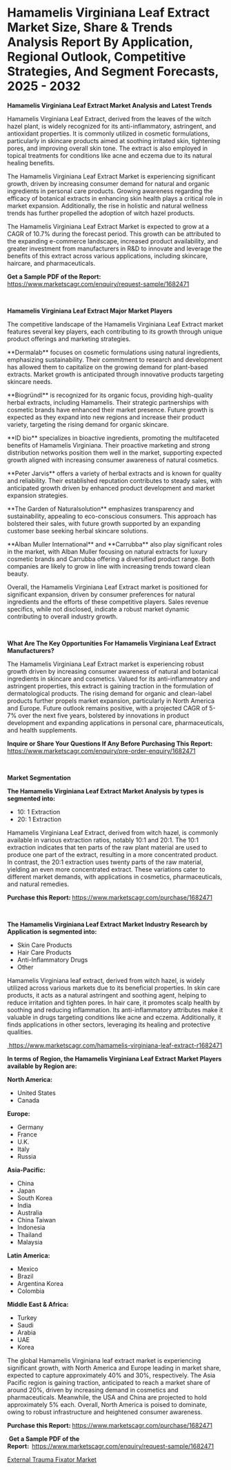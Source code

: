 <p><h1>Hamamelis Virginiana Leaf Extract Market Size, Share & Trends Analysis Report By Application, Regional Outlook, Competitive Strategies, And Segment Forecasts, 2025 - 2032</h1></p><p><strong>Hamamelis Virginiana Leaf Extract Market Analysis and Latest Trends</strong></p>
<p><p>Hamamelis Virginiana Leaf Extract, derived from the leaves of the witch hazel plant, is widely recognized for its anti-inflammatory, astringent, and antioxidant properties. It is commonly utilized in cosmetic formulations, particularly in skincare products aimed at soothing irritated skin, tightening pores, and improving overall skin tone. The extract is also employed in topical treatments for conditions like acne and eczema due to its natural healing benefits.</p><p>The Hamamelis Virginiana Leaf Extract Market is experiencing significant growth, driven by increasing consumer demand for natural and organic ingredients in personal care products. Growing awareness regarding the efficacy of botanical extracts in enhancing skin health plays a critical role in market expansion. Additionally, the rise in holistic and natural wellness trends has further propelled the adoption of witch hazel products.</p><p>The Hamamelis Virginiana Leaf Extract Market is expected to grow at a CAGR of 10.7% during the forecast period. This growth can be attributed to the expanding e-commerce landscape, increased product availability, and greater investment from manufacturers in R&D to innovate and leverage the benefits of this extract across various applications, including skincare, haircare, and pharmaceuticals.</p></p>
<p><strong>Get a Sample PDF of the Report:&nbsp;</strong> <a href="https://www.marketscagr.com/enquiry/request-sample/1682471?utm_campaign=2485&utm_medium=2&utm_source=Github&utm_content=ia&utm_term=26032025&utm_id=hamamelis-virginiana-leaf-extract">https://www.marketscagr.com/enquiry/request-sample/1682471</a></p>
<p>&nbsp;</p>
<p><strong>Hamamelis Virginiana Leaf Extract Major Market Players</strong></p>
<p><p>The competitive landscape of the Hamamelis Virginiana Leaf Extract market features several key players, each contributing to its growth through unique product offerings and marketing strategies.</p><p>**Dermalab** focuses on cosmetic formulations using natural ingredients, emphasizing sustainability. Their commitment to research and development has allowed them to capitalize on the growing demand for plant-based extracts. Market growth is anticipated through innovative products targeting skincare needs.</p><p>**Biogründl** is recognized for its organic focus, providing high-quality herbal extracts, including Hamamelis. Their strategic partnerships with cosmetic brands have enhanced their market presence. Future growth is expected as they expand into new regions and increase their product variety, targeting the rising demand for organic skincare.</p><p>**ID bio** specializes in bioactive ingredients, promoting the multifaceted benefits of Hamamelis Virginiana. Their proactive marketing and strong distribution networks position them well in the market, supporting expected growth aligned with increasing consumer awareness of natural cosmetics.</p><p>**Peter Jarvis** offers a variety of herbal extracts and is known for quality and reliability. Their established reputation contributes to steady sales, with anticipated growth driven by enhanced product development and market expansion strategies.</p><p>**The Garden of Naturalsolution** emphasizes transparency and sustainability, appealing to eco-conscious consumers. This approach has bolstered their sales, with future growth supported by an expanding customer base seeking herbal skincare solutions.</p><p>**Alban Muller International** and **Carrubba** also play significant roles in the market, with Alban Muller focusing on natural extracts for luxury cosmetic brands and Carrubba offering a diversified product range. Both companies are likely to grow in line with increasing trends toward clean beauty.</p><p>Overall, the Hamamelis Virginiana Leaf Extract market is positioned for significant expansion, driven by consumer preferences for natural ingredients and the efforts of these competitive players. Sales revenue specifics, while not disclosed, indicate a robust market dynamic contributing to overall industry growth.</p></p>
<p>&nbsp;</p>
<p><strong>What Are The Key Opportunities For Hamamelis Virginiana Leaf Extract Manufacturers?</strong></p>
<p><p>The Hamamelis Virginiana Leaf Extract market is experiencing robust growth driven by increasing consumer awareness of natural and botanical ingredients in skincare and cosmetics. Valued for its anti-inflammatory and astringent properties, this extract is gaining traction in the formulation of dermatological products. The rising demand for organic and clean-label products further propels market expansion, particularly in North America and Europe. Future outlook remains positive, with a projected CAGR of 5-7% over the next five years, bolstered by innovations in product development and expanding applications in personal care, pharmaceuticals, and health supplements.</p></p>
<p><strong>Inquire or Share Your Questions If Any Before Purchasing This Report:</strong> <a href="https://www.marketscagr.com/enquiry/pre-order-enquiry/1682471?utm_campaign=2485&utm_medium=2&utm_source=Github&utm_content=ia&utm_term=26032025&utm_id=hamamelis-virginiana-leaf-extract">https://www.marketscagr.com/enquiry/pre-order-enquiry/1682471</a></p>
<p>&nbsp;</p>
<p><strong>Market Segmentation</strong></p>
<p><strong>The Hamamelis Virginiana Leaf Extract Market Analysis by types is segmented into:</strong></p>
<p><ul><li>10: 1 Extraction</li><li>20: 1 Extraction</li></ul></p>
<p><p>Hamamelis Virginiana Leaf Extract, derived from witch hazel, is commonly available in various extraction ratios, notably 10:1 and 20:1. The 10:1 extraction indicates that ten parts of the raw plant material are used to produce one part of the extract, resulting in a more concentrated product. In contrast, the 20:1 extraction uses twenty parts of the raw material, yielding an even more concentrated extract. These variations cater to different market demands, with applications in cosmetics, pharmaceuticals, and natural remedies.</p></p>
<p><strong>Purchase this Report:&nbsp;</strong><a href="https://www.marketscagr.com/purchase/1682471?utm_campaign=2485&utm_medium=2&utm_source=Github&utm_content=ia&utm_term=26032025&utm_id=hamamelis-virginiana-leaf-extract">https://www.marketscagr.com/purchase/1682471</a></p>
<p>&nbsp;</p>
<p><strong>The Hamamelis Virginiana Leaf Extract Market Industry Research by Application is segmented into:</strong></p>
<p><ul><li>Skin Care Products</li><li>Hair Care Products</li><li>Anti-Inflammatory Drugs</li><li>Other</li></ul></p>
<p><p>Hamamelis Virginiana leaf extract, derived from witch hazel, is widely utilized across various markets due to its beneficial properties. In skin care products, it acts as a natural astringent and soothing agent, helping to reduce irritation and tighten pores. In hair care, it promotes scalp health by soothing and reducing inflammation. Its anti-inflammatory attributes make it valuable in drugs targeting conditions like acne and eczema. Additionally, it finds applications in other sectors, leveraging its healing and protective qualities.</p></p>
<p><a href="https://www.marketscagr.com/hamamelis-virginiana-leaf-extract-r1682471?utm_campaign=2485&utm_medium=2&utm_source=Github&utm_content=ia&utm_term=26032025&utm_id=hamamelis-virginiana-leaf-extract">&nbsp;https://www.marketscagr.com/hamamelis-virginiana-leaf-extract-r1682471</a></p>
<p><strong>In terms of Region, the Hamamelis Virginiana Leaf Extract Market Players available by Region are:</strong></p>
<p>
    <p> <strong> North America: </strong>
        <ul>
            <li>United States</li>
            <li>Canada</li>
        </ul>
        </p> 
    <p> <strong> Europe: </strong>
        <ul>
            <li>Germany</li>
            <li>France</li>
            <li>U.K.</li>
            <li>Italy</li>
            <li>Russia</li>
        </ul>
        </p> 
    <p> <strong> Asia-Pacific: </strong>
        <ul>
            <li>China</li>
            <li>Japan</li>
            <li>South Korea</li>
            <li>India</li>
            <li>Australia</li>
            <li>China Taiwan</li>
            <li>Indonesia</li>
            <li>Thailand</li>
            <li>Malaysia</li>
        </ul>
        </p> 
    <p> <strong> Latin America: </strong>
        <ul>
            <li>Mexico</li>
            <li>Brazil</li>
            <li>Argentina Korea</li>
            <li>Colombia</li>
        </ul>
        </p> 
    <p> <strong> Middle East & Africa: </strong>
        <ul>
            <li>Turkey</li>
            <li>Saudi</li>
            <li>Arabia</li>
            <li>UAE</li>
            <li>Korea</li>
        </ul>
    </p>
    </p>
<p><p>The global Hamamelis Virginiana leaf extract market is experiencing significant growth, with North America and Europe leading in market share, expected to capture approximately 40% and 30%, respectively. The Asia Pacific region is gaining traction, anticipated to reach a market share of around 20%, driven by increasing demand in cosmetics and pharmaceuticals. Meanwhile, the USA and China are projected to hold approximately 5% each. Overall, North America is poised to dominate, owing to robust infrastructure and heightened consumer awareness.</p></p>
<p><strong>Purchase this Report: </strong><a href="https://www.marketscagr.com/purchase/1682471?utm_campaign=2485&utm_medium=2&utm_source=Github&utm_content=ia&utm_term=26032025&utm_id=hamamelis-virginiana-leaf-extract">https://www.marketscagr.com/purchase/1682471</a></p>
<p>&nbsp;<strong>Get a Sample PDF of the Report:&nbsp;&nbsp;</strong><a href="https://www.marketscagr.com/enquiry/request-sample/1682471?utm_campaign=2485&utm_medium=2&utm_source=Github&utm_content=ia&utm_term=26032025&utm_id=hamamelis-virginiana-leaf-extract">https://www.marketscagr.com/enquiry/request-sample/1682471</a></p>
<p><strong></strong></p>
<p><p><a href="https://github.com/mathastilley812967/Market-Research-Report-List-1/blob/main/external-trauma-fixator-market.md?utm_campaign=2485&utm_medium=2&utm_source=Github&utm_content=ia&utm_term=26032025&utm_id=hamamelis-virginiana-leaf-extract">External Trauma Fixator Market</a></p></p>